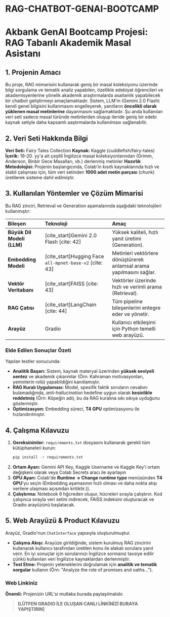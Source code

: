 # RAG-CHATBOT-GENAI-BOOTCAMP

# Akbank GenAI Bootcamp Projesi: RAG Tabanlı Akademik Masal Asistanı

## 1. Projenin Amacı

Bu proje, RAG mimarisini kullanarak geniş bir masal koleksiyonu üzerinde bilgi sorgulama ve tematik analiz yapabilen, özellikle edebiyat öğrencileri ve akademisyenlerine yönelik akademik araştırmalarda asaitanlık yapabilecek bir chatbot geliştirmeyi amaçlamaktadır. Sistem, LLM'in (Gemini 2.0 Flash) kendi genel bilgisini kullanmasını engelleyerek, yanıtların **öncelikli olarak yüklenen masal metinlerine** dayanmasını sağlamaktadır. Şu anda kullanılan veri seti sadece masal türünde metinlerden oluşup ileride geniş bir edebi kaynak setiyle daha kapsamlı aaştırmalarda kullanılması sağlanabilir.

## 2. Veri Seti Hakkında Bilgi
**Veri Seti:** Fairy Tales Collection
**Kaynak:** Kaggle (cuddlefish/fairy-tales)
**İçerik:** 19-20. yy'a ait çeşitli İngilizce masal koleksiyonlarından (Grimm, Anderson, Binbir Gece Masalları, vb.) derlenmiş metinler
**Hazırlık Metodolojisi:** Projenin başlangıcında, Colab'in kısıtlı kaynaklarında hızlı ve stabil çalışması için, tüm veri setinden **1000 adet metin parçası** (chunk) üretilerek sisteme dahil edilmiştir.

## 3. Kullanılan Yöntemler ve Çözüm Mimarisi

Bu RAG zinciri, Retrieval ve Generation aşamalarında aşağıdaki teknolojileri kullanmıştır:

| Bileşen | Teknoloji | Amaç |
| :--- | :--- | :--- |
| **Büyük Dil Modeli (LLM)** | [cite_start]Gemini 2.0 Flash [cite: 42] | Yüksek kaliteli, hızlı yanıt üretimi (Generation). |
| **Embedding Modeli** | [cite_start]Hugging Face `all-mpnet-base-v2` [cite: 43] | Metinleri vektörlere dönüştürerek anlamsal arama yapılmasını sağlar. |
| **Vektör Veritabanı** | [cite_start]FAISS [cite: 43] | Vektörler üzerinde hızlı ve verimli arama (Retrieval). |
| **RAG Çatısı** | [cite_start]LangChain [cite: 44] | Tüm pipeline bileşenlerini entegre eder ve yönetir. |
| **Arayüz** | Gradio | Kullanıcı etkileşimi için Python temelli web arayüzü. |

### Elde Edilen Sonuçlar Özeti

Yapılan testler sonucunda:
* **Analitik Başarı:** Sistem, kaynak materyal üzerinden **yüksek seviyeli sentez** ve akademik çıkarımlar (Örn: Kahraman motivasyonları, yeminlerin rolü) yapabildiğini kanıtlamıştır.
* **RAG Kuralı Uygulaması:** Model, spesifik faktik soruların cevabını bulamadığında, *anti-hallucination* hedefine uygun olarak **kesinlikle reddetmiş** (Örn: Köpeğin adı), bu da RAG kuralına sıkı sıkıya uyduğunu göstermiştir.
* **Optimizasyon:** Embedding süreci, **T4 GPU** optimizasyonu ile hızlandırılmıştır.

## 4. Çalışma Kılavuzu

1.  **Gereksinimler:** `requirements.txt` dosyasını kullanarak gerekli tüm kütüphaneleri kurun:
    ```bash
    pip install -r requirements.txt 
    ```
3.  **Ortam Ayarı:** Gemini API Key, Kaggle Username ve Kaggle Key'i ortam değişkeni olarak veya Colab Secrets aracı ile ayarlayın
4.  **GPU Ayarı:** Colab'de **Runtime $\to$ Change runtime type** menüsünden **T4 GPU**'yu seçin (Embedding aşamasının hızlı olması ve daha nokta atışı verilere ulaşması açısından kritiktir.)).
5.  **Çalıştırma:** Notebook 6 hğcreden oluşur, hücreleri sırayla çalıştırın. Kod çalışınca sırayla veri setini indirecek, FAISS indeksini oluşturacak ve Gradio arayüzünü başlatacak.

## 5. Web Arayüzü & Product Kılavuzu

Arayüz, Gradio'nun `ChatInterface` yapısıyla oluşturulmuştur.

* **Çalışma Akışı:** Arayüze girildiğinde, sistem kurulmuş RAG zincirini kullanarak kullancıı tarafından üretilen konu ile alakalı sorulara yanıt verir. En iyi sonuçlar için sorularınızı İngilizce sormanız tavsiye edilir çünkü kullanılan veri İngilizce kaynaklardan derlenmiştir.
* **Test Etme:** Projenin yeteneklerini doğrulamak için **analitik ve tematik sorgular** kullanın (Örn: "Analyze the role of promises and oaths...").

### Web Linkiniz 

**Önemli:** Projenizin URL'si mutlaka burada paylaşılmalıdır.

> **[LÜTFEN GRADIO İLE OLUŞAN CANLI LİNKİNİZİ BURAYA YAPIŞTIRIN]**
